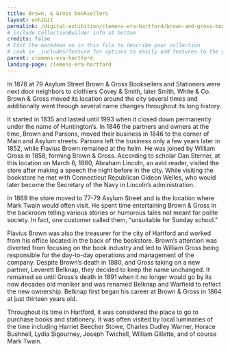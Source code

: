 ```yaml
---
title: Brown, & Gross booksellers
layout: exhibit
permalink: /digital-exhibition/clemens-era-hartford/brown-and-gross-booksellers.html
# include CollectionBuilder info at bottom
credits: false
# Edit the markdown on in this file to describe your collection
# Look in _includes/feature for options to easily add features to the page
parent: clemens-era-hartford
landing-page: clemens-era-hartford
---
```


In 1878 at 79 Asylum Street Brown & Gross Booksellers and Stationers were next door neighbors to clothiers Covey & Smith, later Smith, White & Co. Brown & Gross moved its location around the city several times and additionally went through several name changes throughout its long history.

It started in 1835 and lasted until 1993 when it closed down permanently under the name of Huntington’s. In 1846 the partners and owners at the time, Brown and Parsons, moved their business in 1846 to the corner of Main and Asylum streets. Parsons left the business only a few years later in 1852, while Flavius Brown remained at the helm. He was joined by William Gross in 1858, forming Brown & Gross. According to scholar Dan Sterner, at this location on March 6, 1860, Abraham Lincoln, an avid reader, visited the store after making a speech the night before in the city. While visiting the bookstore he met with Connecticut Republican Gideon Welles, who would later become the Secretary of the Navy in Lincoln’s administration.

In 1869 the store moved to 77-79 Asylum Street and is the location where Mark Twain would often visit. He spent time entertaining Brown & Gross in the backroom telling various stories or humorous tales not meant for polite society. In fact, one customer called them, “unsuitable for Sunday school.”

Flavius Brown was also the treasurer for the city of Hartford and worked from his office located in the back of the bookstore. Brown’s attention was diverted from focusing on the book industry and led to William Gross being responsible for the day-to-day operations and management of the company. Despite Brown’s death in 1880, and Gross taking on a new partner, Leverett Belknap, they decided to keep the name unchanged. It remained so until Gross’s death in 1891 when it no longer would go by its now decades old moniker and was renamed Belknap and Warfield to reflect the new ownership. Belknap first began his career at Brown & Gross in 1864 at just thirteen years old.

Throughout its time in Hartford, it was considered the place to go to purchase books and stationery. It was often visited by local luminaries of the time including Harriet Beecher Stowe, Charles Dudley Warner, Horace Bushnell, Lydia Sigourney, Joseph Twichell, William Gillette, and of course Mark Twain. 